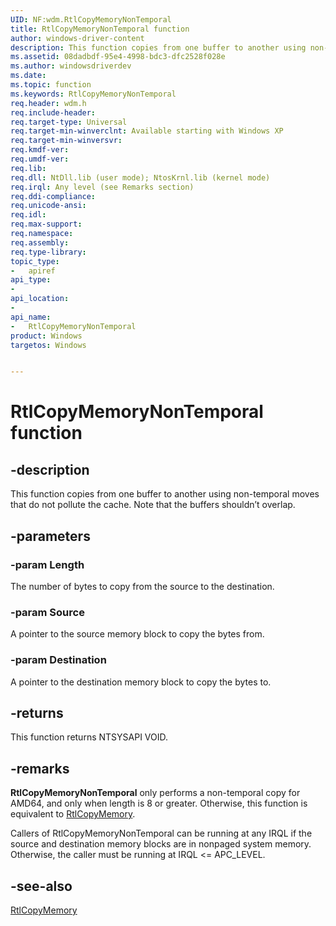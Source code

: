 ```yaml
---
UID: NF:wdm.RtlCopyMemoryNonTemporal
title: RtlCopyMemoryNonTemporal function
author: windows-driver-content
description: This function copies from one buffer to another using non-temporal moves that do not pollute the cache. The buffers shouldn’t overlap.
ms.assetid: 08dadbdf-95e4-4998-bdc3-dfc2528f028e
ms.author: windowsdriverdev
ms.date: 
ms.topic: function
ms.keywords: RtlCopyMemoryNonTemporal
req.header: wdm.h
req.include-header:
req.target-type: Universal
req.target-min-winverclnt: Available starting with Windows XP
req.target-min-winversvr:
req.kmdf-ver:
req.umdf-ver:
req.lib:
req.dll: NtDll.lib (user mode); NtosKrnl.lib (kernel mode)
req.irql: Any level (see Remarks section)
req.ddi-compliance:
req.unicode-ansi:
req.idl:
req.max-support:
req.namespace:
req.assembly:
req.type-library: 
topic_type: 
-	apiref
api_type: 
-	
api_location: 
-	
api_name: 
-	RtlCopyMemoryNonTemporal
product: Windows
targetos: Windows


---
```


# RtlCopyMemoryNonTemporal function


## -description

This function copies from one buffer to another using non-temporal moves that do not pollute the cache. Note that the buffers shouldn’t overlap.

## -parameters

### -param Length
The number of bytes to copy from the source to the destination.

### -param Source
A pointer to the source memory block to copy the bytes from.

### -param Destination
A pointer to the destination memory block to copy the bytes to.

## -returns
This function returns NTSYSAPI VOID.

## -remarks

**RtlCopyMemoryNonTemporal** only performs a non-temporal copy for AMD64, and only when length is 8 or greater. Otherwise, this function is equivalent to [RtlCopyMemory](https://docs.microsoft.com/windows-hardware/drivers/ddi/content/wdm/nf-wdm-rtlcopymemory).

Callers of RtlCopyMemoryNonTemporal can be running at any IRQL if the source and destination memory blocks are in nonpaged system memory. Otherwise, the caller must be running at IRQL <= APC_LEVEL.


## -see-also

[RtlCopyMemory](https://docs.microsoft.com/windows-hardware/drivers/ddi/content/wdm/nf-wdm-rtlcopymemory)
